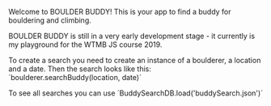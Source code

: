 Welcome to BOULDER BUDDY! 
This is your app to find a buddy for bouldering and climbing.

BOULDER BUDDY is still in a very early development stage - it currently is my playground for the WTMB JS course 2019.

To create a search you need to create an instance of a boulderer, a location and a date. Then the search looks like this:
´boulderer.searchBuddy(location, date)´

To see all searches you can use
´BuddySearchDB.load('buddySearch.json')´